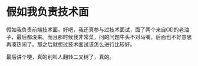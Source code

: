 # 假如我负责技术面

假如我负责前端技术面，好吧，我还真参与过技术面试，面了两个来自OD的老油子，最后都没来。而且那时候我非常菜，问的问题牛头不对马嘴，后面也不好意思再凑热闹了。那之后就想过技术面试该怎么进行比较好。


最后讲个梗，真的别叫人翻转二叉树了，真的。
